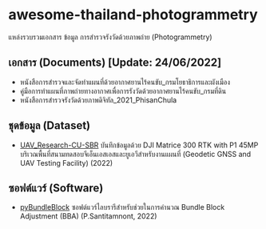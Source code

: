 # awesome-thailand-photogrammetry

แหล่งรวบรวมเอกสาร ข้อมูล การสำรวจรังวัดด้วยภาพถ่าย (Photogrammetry)


## เอกสาร (Documents) [Update: 24/06/2022]
* หนังสือการสำรวจและจัดทำแผนที่ด้วยอากาศยานไร้คนขับ_กรมโยธาธิการและผังเมือง
* คู่มือการทำแผนที่ภาพถ่ายทางอากาศเพื่อการรังวัดด้วยอากาศยานไร้คนขับ_กรมที่ดิน
* หนังสือการสำรวจรังวัดด้วยภาพดิจิทัล_2021_PhisanChula

## ชุดข้อมูล (Dataset)
* [UAV_Research-CU-SBR](https://github.com/phisan-chula/UAV_Research)                                                                                                    บันทึกข้อมูลด้วย DJI Matrice 300 RTK with P1 45MP บริเวณพื้นที่สนามทดสอบจีเอ็นเอสเอสและยูเอวีสำหรับงานแผนที่ (Geodetic GNSS and UAV Testing Facility) (2022)


## ซอฟต์แวร์ (Software)
* [pyBundleBlock](https://github.com/phisan-chula/pyBundleBlock) ซอฟต์แวร์ไลบรารีสำหรับช่วยในการคำนวณ Bundle Block Adjustment (BBA) (P.Santitamnont, 2022)
